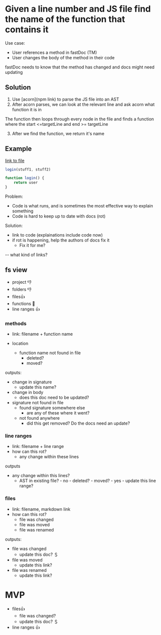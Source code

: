 # Given a line number and JS file find the name of the function that contains it
Use case:
- User references a method in fastDoc (TM)
- User changes the body of the method in their code

fastDoc needs to know that the method has changed and docs might need updating

## Solution

1. Use [acorn](npm link) to parse the JS file into an AST
2. After acorn parses, we can look at the relevant line and ask acorn what function it is in

The function then loops through every node in the file and finds a function where the start <=targetLine and end >= targetLine


3. After we find the function, we return it's name 



## Example

[link to file](@fastdoc:./findFunctionByLineNumber.js)

```javascript @fastdoc ./findFunctionByLineNumber:login()
login(stuff1, stuff2)
```

```javascript @fastdoc ./findFunctionByLineNumber:50-54
function login() {
    return user
}
```

Problem:
- Code is what runs, and is sometimes the most effective way to explain something
- Code is hard to keep up to date with docs (rot)

Solution:
- link to code (explainations include code now)
- if rot is happening, help the authors of docs fix it
    - Fix it for me?

-- what kind of links?
## fs view
- project 👎
- folders 👎
- files👍
- functions 🤩
- line ranges 👍


### methods
- link: filename + function name
 


- location
    - function name not found in file
        - deleted?
        - moved?

outputs:
- change in signature
    - update this name?
- change in body
    - does this doc need to be updated?
- signature not found in file
    - found signature somewhere else
        - are any of these where it went?
    - not found anywhere
        - did this get removed? Do the docs need an update?


### line ranges
- link: filename + line range
- how can this rot?
    - any change within these lines

outputs
- any change within this lines?
    - AST in existing file?
                - no
                    - deleted?
                    - moved?
                - yes
                    - update this line range?


### files
- link: filename, markdown link
- how can this rot?
    - file was changed
    - file was moved
    - file was renamed

outputs:
- file was changed
    - update this doc? ＄
- file was moved
    - update this link?
- file was renamed
    - update this link?


# MVP

- files👍
    - file was changed?
    - update this doc? ＄
- line ranges 👍